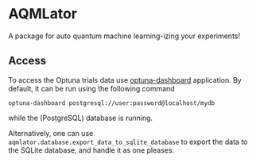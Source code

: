 # AQMLator

A package for auto quantum machine learning-izing your experiments!

## Access

To access the Optuna trials data use 
[optuna-dashboard](https://github.com/optuna/optuna-dashboard)
application. By default, it can be run using the following command

`optuna-dashboard postgresql://user:password@localhost/mydb`

while the (PostgreSQL) database is running.

Alternatively, one can use `aqmlator.database.export_data_to_sqlite_database` to export
the data to the SQLite database, and handle it as one pleases.
